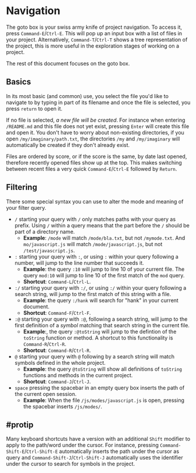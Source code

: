 Navigation
==========

The goto box is your swiss army knife of project navigation. To access it, press `Command-E`/`Ctrl-E`. This will pop up an input box with a list of files in your project. Alternatively, `Command-T`/`Ctrl-T` shows a tree representation of the project, this is more useful in the exploration stages of working on a project.

The rest of this document focuses on the goto box.

Basics
------
In its most basic (and common) use, you select the file you'd like to navigate to by typing in part of its filename and once the file is selected, you press `return` to open it.

If no file is selected, _a new file will be created_. For instance when entering `/README.md` and this file does not yet exist, pressing `Enter` will create this file and open it. You don't have to worry about non-existing directories, if you open `/my/imaginary/path.txt`, the directories `/my` and `/my/imaginary` will automatically be created if they don't already exist.

Files are ordered by score, or if the score is the same, by date last opened, therefore recently opened files show up at the top. This makes switching between recent files a very quick `Command-E`/`Ctrl-E` followed by `Return`.

Filtering
---------
There some special syntax you can use to alter the mode and meaning of
your filter query.

* `/` starting your query with `/` only matches paths with your query as
  prefix. Using `/` within a query means that the part before the `/` should be   part of a directory name.
    * **Example**: `/mode` will match `/mode/bla.txt`,  but not  `/mymode.txt`. And `mo/javascript.js` will match `/mode/javascript.js`, but not `/test/javascript.js`.
* `:` starting your query with `:`, or using `:` within your query following a number, will jump to the line number that succeeds it.
    * **Example**: the query `:10` will jump to line 10 of your current file. The query `mod:10` will jump to line 10 of the first match of the `mod` query.
    * **Shortcut**: `Command-L`/`Ctrl-L`.
* `:/` starting your query with `:/`, or using `:/` within your query following a search string, will jump to the first match of this string with a file.
    * **Example**: the query `:/hank` will search for "hank" in your current document.
    * **Shortcut**: `Command-F`/`Ctrl-F`.
* `:@` starting your query with `:@`, following a search string, will jump to the first definition of a _symbol_ matching that search string in the current file.
    * **Example**:, the query `:@toString` will jump to the defintion of the `toString` function or method. A shortcut to this functionality is `Command-R`/`Ctrl-R`.
    * **Shortcut**: `Command-R`/`Ctrl-R`.
* `@` starting your query with `@` following by a search string will match symbols defined in the whole project.  
    * **Example**: the query `@toString` will show all definitions of `toString` functions and methods in the current project.
    * **Shortcut**: `Command-J`/`Ctrl-J`.
* `space` pressing the spacebar in an empty query box inserts the path of the current open session.
    * **Example**: When the file `/js/modes/javascript.js` is open, pressing the spacebar inserts `/js/modes/`.

#protip
-------

Many keyboard shortcuts have a version with an additional `Shift` modifier to apply to the path/word under the cursor. For instance, pressing `Command-Shift-E`/`Ctrl-Shift-E` automatically inserts the path under the cursor as query and `Command-Shift-J`/`Ctrl-Shift-J` automatically uses the identifier under the cursor to search for symbols in the project.
